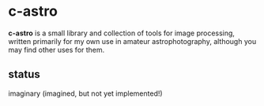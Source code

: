 # c-astro

**c-astro** is a small library and collection of tools for image processing,
written primarily for my own use in amateur astrophotography, although you may
find other uses for them.

## status

imaginary (imagined, but not yet implemented!)
